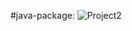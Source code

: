 #java-package:
	![Project2](https://github.com/fjellaperc/testGithubActions/workflows/hello.yml/badge.svg)
